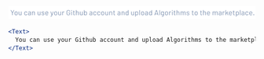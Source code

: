 <div class="references">
  <div class="reference">
    <a href="public/images/components/Text/1.png">
      <img src="public/images/components/Text/1.png" alt="Text 1" />
    </a>
  </div>
</div>

```jsx
<Text>
  You can use your Github account and upload Algorithms to the marketplace.
</Text>
```
